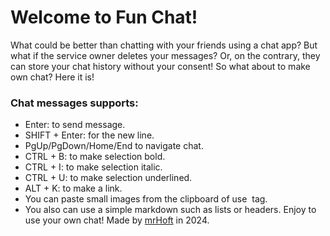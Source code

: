 # Welcome to Fun Chat!
What could be better than chatting with your friends using a chat app?
But what if the service owner deletes your messages? Or, on the contrary, they can store your chat history without your consent!
So what about to make own chat? Here it is!
### Chat messages supports:
- Enter: to send message.
- SHIFT + Enter: for the new line.
- PgUp/PgDown/Home/End to navigate chat.
- CTRL + B: to make selection bold.
- CTRL + I: to make selection italic.
- CTRL + U: to make selection underlined.
- ALT + K: to make a link.
- You can paste small images from the clipboard of use <img> tag.
- You also can use a simple markdown such as lists or headers.
Enjoy to use your own chat!
Made by [mrHoft](https://github.com/mrHoft) in 2024.
